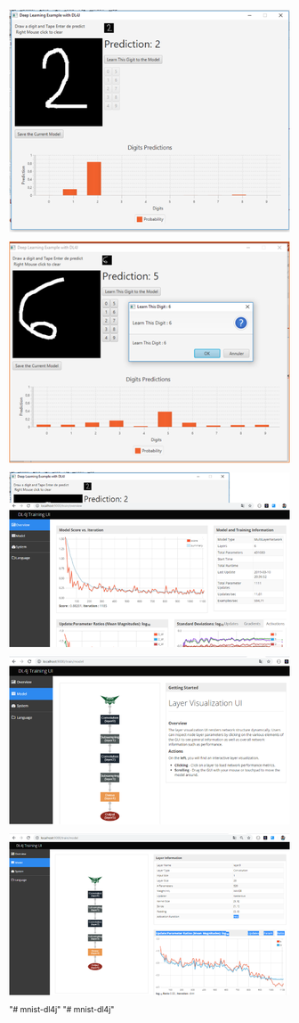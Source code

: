 <img src="docs/app1.png"/><p></p>
<img src="docs/app11.png"/><p></p>
<img src="docs/app2.png"/><p></p>
<img src="docs/app3.png"/><p></p>
<img src="docs/app4.png"/><p></p>"# mnist-dl4j" 
"# mnist-dl4j" 
